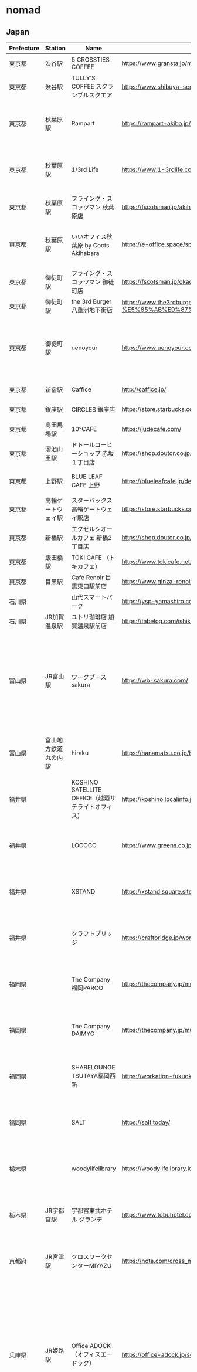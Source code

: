 # nomad

## Japan

|Prefecture|Station|Name|Link|City|Note|Type|
|---|---|---|---|---|---|---|
|東京都|渋谷駅|5 CROSSTIES COFFEE|https://www.gransta.jp/mall/gransta_tokyo/5crosstiescoffee/| | |カフェ|
|東京都|渋谷駅|TULLY’S COFFEE スクランブルスクエア|https://www.shibuya-scramble-square.com/shops_restaurants/shop_93.html| | |カフェ|
|東京都|秋葉原駅|Rampart|https://rampart-akiba.jp/| | |コワーキングスペース|
|東京都|秋葉原駅|1/3rd Life|https://www.1-3rdlife.com/| | |コワーキングスペース|
|東京都|秋葉原駅|フライング・スコッツマン 秋葉原店|https://fscotsman.jp/akihabara| | |カフェ|
|東京都|秋葉原駅|いいオフィス秋葉原 by Cocts Akihabara|https://e-office.space/spaces/kanto/tokyo/taito/akihabara-by-cocts| |電源に限りがある|コワーキングスペース|
|東京都|御徒町駅|フライング・スコッツマン 御徒町店|https://fscotsman.jp/okachimachi| | |カフェ|
|東京都|御徒町駅|the 3rd Burger 八重洲地下街店|https://www.the3rdburger.com/23ku/the-3rd-burger-%E5%85%AB%E9%87%8D%E6%B4%B2%E5%9C%B0%E4%B8%8B%E8%A1%97%E5%BA%97| | |カフェ|
|東京都|御徒町駅|uenoyour|https://www.uenoyour.com/| |フリースペースは10席くらい|コワーキングスペース|
|東京都|新宿駅|Caffice|http://caffice.jp/| | |カフェ|
|東京都|銀座駅|CIRCLES 銀座店|https://store.starbucks.co.jp/detail-1879/| | |カフェ|
|東京都|高田馬場駅|10°CAFE|https://judecafe.com/| | |カフェ|
|東京都|溜池山王駅|ドトールコーヒーショップ 赤坂１丁目店|https://shop.doutor.co.jp/map/1011275| | |カフェ|
|東京都|上野駅|BLUE LEAF CAFE 上野|https://blueleafcafe.jp/detail-ueno.html| |wifiが弱い|カフェ|
|東京都|高輪ゲートウェイ駅|スターバックス　高輪ゲートウェイ駅店|https://store.starbucks.co.jp/detail-1861/| | |カフェ|
|東京都|新橋駅|エクセルシオールカフェ 新橋2丁目店|https://shop.doutor.co.jp/map/5000191| | |カフェ|
|東京都|飯田橋駅|TOKI CAFE （トキカフェ）|https://www.tokicafe.net/price| | |カフェ|
|東京都|目黒駅|Cafe Renoir 目黒東口駅前店|https://www.ginza-renoir.co.jp/shopsearch/shops/view/13| | |カフェ|
|石川県| |山代スマートパーク|https://ysp-yamashiro.com/access.html|加賀市| |カフェ|
|石川県|JR加賀温泉駅|ユトリ珈琲店 加賀温泉駅前店|https://tabelog.com/ishikawa/A1702/A170201/17011793/dtlmap/|加賀市| |カフェ|
|富山県|JR富山駅|ワークブースsakura|https://wb-sakura.com/|富山市|平日ならビジター利用は午後からのみなので注意|コワーキングスペース|
|富山県|富山地方鉄道 丸の内駅|hiraku|https://hanamatsu.co.jp/hiraku/|富山市| |コワーキングスペース|
|福井県| |KOSHINO SATELLITE OFFICE（越廼サテライトオフィス）|https://koshino.localinfo.jp/|福井市| |コワーキングスペース|
|福井県| |LOCOCO|https://www.greens.co.jp/co-work/hefukui/|福井市| |コワーキングスペース|
|福井県| |XSTAND|https://xstand.square.site/gaiyou|福井市| |コワーキングスペース|
|福井県| |クラフトブリッジ|https://craftbridge.jp/workspace/|福井市| |コワーキングスペース|
|福岡県| |The Company 福岡PARCO|https://thecompany.jp/multi-location/parco/|福岡市| |コワーキングスペース|
|福岡県| |The Company DAIMYO|https://thecompany.jp/multi-location/daimyo/|福岡市| |コワーキングスペース|
|福岡県| |SHARELOUNGE TSUTAYA福岡西新|https://workation-fukuoka.jp/work/1824/|福岡市| |コワーキングスペース|
|福岡県| |SALT|https://salt.today/|福岡市| |コワーキングスペース|
|栃木県| |woodylifelibrary|https://woodylifelibrary.kobori-timber.com/|宇都宮市| |コワーキングスペース|
|栃木県|JR宇都宮駅|宇都宮東武ホテル グランデ|https://www.tobuhotel.co.jp/utsunomiya/31413|宇都宮市|予約は電話かメールで|コワーキングスペース|
|京都府|JR宮津駅|クロスワークセンターMIYAZU|https://note.com/cross_miyazu0506/n/n453f95e45c77|宮津市| |コワーキングスペース|
|兵庫県|JR姫路駅|Office ADOCK（オフィスエードック）|https://office-adock.jp/service/|姫路市|テレフォンブースが1つとオンラインMTGがある場合は不向きかも|コワーキングスペース|
|岡山県|JR児島駅|Co-Creation倉敷児島|https://worx-kurashiki.studio.site/|倉敷市|営業時間が9-17|コワーキングスペース|
|愛媛県|伊予鉄道大街道駅|コメダ珈琲店 松山大街道店|https://www.komeda.co.jp/shop/detail.html?id=954|松山市| |カフェ|
|愛媛県|伊予鉄松山市駅|COMOL|https://comol-chifune.com/|松山市| |コワーキングスペース|
|千葉県|JR成田駅|GAKUYA|https://narita.com/gakuya|成田市| |コワーキングスペース|

## World

|Prefecture|Station|Name|Link|City|Note|Type|
|---|---|---|---|---|---|---|
| | |AIS CD|https://aisdc.ais.co.th/home/|プロンポン| | |
